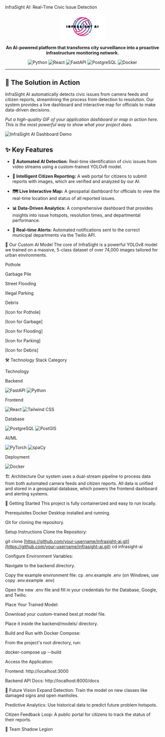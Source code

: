 InfraSight AI: Real-Time Civic Issue Detection

<p align="center">
  <img src="frontend/src/Logo.png" alt="InfraSight AI Logo" width="150"/>
</p>

<p align="center">
  <strong>An AI-powered platform that transforms city surveillance into a proactive infrastructure monitoring network.</strong>
</p>

<p align="center">
  <img src="https://img.shields.io/badge/Python-3.10-blue.svg" alt="Python">
  <img src="https://img.shields.io/badge/React-18-blue.svg" alt="React">
  <img src="https://img.shields.io/badge/FastAPI-0.100-green.svg" alt="FastAPI">
  <img src="https://img.shields.io/badge/PostgreSQL-13-blue.svg" alt="PostgreSQL">
  <img src="https://img.shields.io/badge/Docker-Ready-blue.svg" alt="Docker">
</p>

---

## 🚀 The Solution in Action

InfraSight AI automatically detects civic issues from camera feeds and citizen reports, streamlining the process from detection to resolution. Our system provides a live dashboard and interactive map for officials to make data-driven decisions.

*Put a high-quality GIF of your application dashboard or map in action here. This is the most powerful way to show what your project does.*

![InfraSight AI Dashboard Demo](docs/images/dashboard-demo.gif)

## ✨ Key Features

- **🤖 Automated AI Detection:** Real-time identification of civic issues from video streams using a custom-trained YOLOv8 model.

- **📝 Intelligent Citizen Reporting:** A web portal for citizens to submit reports with images, which are verified and analyzed by our AI. 

- **🗺️ Live Interactive Map:** A geospatial dashboard for officials to view the real-time location and status of all reported issues.

- **📊 Data-Driven Analytics:** A comprehensive dashboard that provides insights into issue hotspots, resolution times, and departmental performance.

- **🔔 Real-time Alerts:** Automated notifications sent to the correct municipal departments via the Twilio API.

🧠 Our Custom AI Model
The core of InfraSight is a powerful YOLOv8 model we trained on a massive, 5-class dataset of over 74,000 images tailored for urban environments.

Pothole

Garbage Pile

Street Flooding

Illegal Parking

Debris

[Icon for Pothole]

[Icon for Garbage]

[Icon for Flooding]

[Icon for Parking]

[Icon for Debris]

🛠️ Technology Stack
Category

Technology

Backend

<img src="https://www.google.com/search?q=https://img.shields.io/badge/FastAPI-009688%3Fstyle%3Dfor-the-badge%26logo%3Dfastapi%26logoColor%3Dwhite" alt="FastAPI"> <img src="https://www.google.com/search?q=https://img.shields.io/badge/Python-3776AB%3Fstyle%3Dfor-the-badge%26logo%3Dpython%26logoColor%3Dwhite" alt="Python">

Frontend

<img src="https://www.google.com/search?q=https://img.shields.io/badge/React-20232A%3Fstyle%3Dfor-the-badge%26logo%3Dreact%26logoColor%3D61DAFB" alt="React"> <img src="https://www.google.com/search?q=https://img.shields.io/badge/Tailwind_CSS-38B2AC%3Fstyle%3Dfor-the-badge%26logo%3Dtailwind-css%26logoColor%3Dwhite" alt="Tailwind CSS">

Database

<img src="https://www.google.com/search?q=https://img.shields.io/badge/PostgreSQL-316192%3Fstyle%3Dfor-the-badge%26logo%3Dpostgresql%26logoColor%3Dwhite" alt="PostgreSQL"> <img src="https://www.google.com/search?q=https://img.shields.io/badge/PostGIS-E76F00%3Fstyle%3Dfor-the-badge" alt="PostGIS">

AI/ML

<img src="https://img.shields.io/badge/PyTorch-EE4C2C?style=for-the-badge&logo=pytorch&logoColor=white" alt="PyTorch"> <img src="https://www.google.com/search?q=https://img.shields.io/badge/spaCy-09A3D5%3Fstyle%3Dfor-the-badge%26logo%3Dspacy%26logoColor%3Dwhite" alt="spaCy">

Deployment

<img src="https://www.google.com/search?q=https://img.shields.io/badge/Docker-2496ED%3Fstyle%3Dfor-the-badge%26logo%3Ddocker%26logoColor%3Dwhite" alt="Docker">

🏗️ Architecture
Our system uses a dual-stream pipeline to process data from both automated camera feeds and citizen reports. All data is unified and stored in a geospatial database, which powers the frontend dashboard and alerting systems.

🚀 Getting Started
This project is fully containerized and easy to run locally.

Prerequisites
Docker Desktop installed and running.

Git for cloning the repository.

Setup Instructions
Clone the Repository:

git clone [https://github.com/your-username/infrasight-ai.git](https://github.com/your-username/infrasight-ai.git)
cd infrasight-ai

Configure Environment Variables:

Navigate to the backend directory.

Copy the example environment file: cp .env.example .env (on Windows, use copy .env.example .env)

Open the new .env file and fill in your credentials for the Database, Google, and Twilio.

Place Your Trained Model:

Download your custom-trained best.pt model file.

Place it inside the backend/models/ directory.

Build and Run with Docker Compose:

From the project's root directory, run:

docker-compose up --build

Access the Application:

Frontend: http://localhost:3000

Backend API Docs: http://localhost:8000/docs

🔮 Future Vision
Expand Detection: Train the model on new classes like damaged signs and open manholes.

Predictive Analytics: Use historical data to predict future problem hotspots.

Citizen Feedback Loop: A public portal for citizens to track the status of their reports.

👥 Team
Shadow Legion
